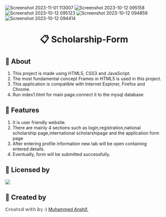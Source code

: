 ![Screenshot 2023-11-01 113007](https://github.com/muhammedanshif/scholarship-portal/assets/65998708/c15e7238-5503-4e94-aedd-bee08ab3f5ce)
![Screenshot 2023-10-12 095158](https://github.com/muhammedanshif/scholarship-portal/assets/65998708/d50f7dd1-8d15-4859-bb5b-694a15e4607d)
![Screenshot 2023-10-12 095123](https://github.com/muhammedanshif/scholarship-portal/assets/65998708/6f22f910-5b3c-4979-8fd0-f6f7e72f299e)
![Screenshot 2023-10-12 094859](https://github.com/muhammedanshif/scholarship-portal/assets/65998708/211fbff2-fa64-4704-bfd8-f24b4884f555)
![Screenshot 2023-10-12 094414](https://github.com/muhammedanshif/scholarship-portal/assets/65998708/2285d2aa-1a82-4322-9dae-73f7e2b36e90)
<html>
<h1 align=center><p>&#128203; Scholarship-Form</p></h1>
<!--h2>&#127919; About</h2-->
<h2>&#128204 About</h2>
<ol>
  <li> This project is made using HTML5, CSS3 and JavaScript. </li>
  <li> The most fundamental concept Frames in HTML5 is used in this project. </li>
  <li> This application is compatible with Internet Explorer, Firefox and Chrome. </li>
  <li> Run index1.html for main page.connect it to the mysql database </li>
</ol>

<h2>&#128640; Features</h2>
<ol>
  <li> It is user friendly website. </li>
  <li> There are mainly 4 sections such as login,registration,national scholarship page,international scholarshipage and the application form page </li>
  <li> After entering profile information new tab will be open containing entered details. </li>
  <li> Eventually, form will be submitted successfully. </li>
</ol>



<h2>📝 Licensed by </h2>
<img src="https://img.shields.io/github/license/payloadbox/xss-payload-list">
    
<h2>&#128105; Created by </h2>
<p>ᑕ𝕣𝕖𝕒𝕥𝕖𝕕 𝕨𝕚𝕥𝕙  𝕓𝕪 :)
<a href="https://github.com/CODING-Enthusiast9857" target="_blank">Muhammed Anshif.</a>
</p>
</html>
